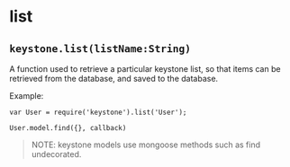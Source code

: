 # list

## `keystone.list(listName:String)`

A function used to retrieve a particular keystone list, so that items can be retrieved from the database, and saved to the database.

Example:

```JS
var User = require('keystone').list('User');

User.model.find({}, callback)
```

> NOTE: keystone models use mongoose methods such as find undecorated.
